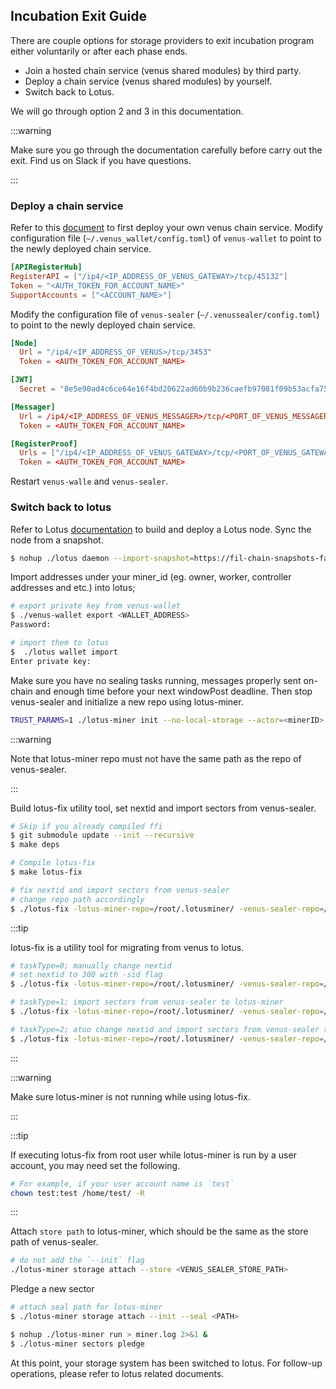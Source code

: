 ## Incubation Exit Guide

There are couple options for storage providers to exit incubation program either voluntarily or after each phase ends.

- Join a hosted chain service (venus shared modules) by third party.
- Deploy a chain service (venus shared modules) by yourself.
- Switch back to Lotus.

We will go through option 2 and 3 in this documentation.

:::warning

Make sure you go through the documentation carefully before carry out the exit. Find us on Slack if you have questions.

:::

### Deploy a chain service

Refer to this [document](https://venus.filecoin.io/guide/How-To-Deploy-MingPool.html) to first deploy your own venus chain service. Modify configuration file (`~/.venus_wallet/config.toml`) of `venus-wallet` to point to the newly deployed chain service.

```toml
[APIRegisterHub]
RegisterAPI = ["/ip4/<IP_ADDRESS_OF_VENUS_GATEWAY>/tcp/45132"]
Token = "<AUTH_TOKEN_FOR_ACCOUNT_NAME>"
SupportAccounts = ["<ACCOUNT_NAME>"]
```

Modify the configuration file of  `venus-sealer` (`~/.venussealer/config.toml`) to point to the newly deployed chain service.

```toml
[Node]
  Url = "/ip4/<IP_ADDRESS_OF_VENUS>/tcp/3453"
  Token = <AUTH_TOKEN_FOR_ACCOUNT_NAME>

[JWT]
  Secret = "8e5e90ad4c6ce64e16f4bd20622ad60b9b236caefb97081f09b53acfa75e6a44"

[Messager]
  Url = /ip4/<IP_ADDRESS_OF_VENUS_MESSAGER>/tcp/<PORT_OF_VENUS_MESSAGER>
  Token = <AUTH_TOKEN_FOR_ACCOUNT_NAME>

[RegisterProof]
  Urls = ["/ip4/<IP_ADDRESS_OF_VENUS_GATEWAY>/tcp/<PORT_OF_VENUS_GATEWAY>"]
  Token = <AUTH_TOKEN_FOR_ACCOUNT_NAME>
```

Restart `venus-walle` and `venus-sealer`.


### Switch back to lotus

Refer to Lotus [documentation](https://docs.filecoin.io/mine/lotus/#protocol-labs-example-architecture) to build and deploy a Lotus node. Sync the node from a snapshot.

```bash
$ nohup ./lotus daemon --import-snapshot=https://fil-chain-snapshots-fallback.s3.amazonaws.com/mainnet/minimal_finality_stateroots_latest.car > lotus.log 2>&1 &
```
Import addresses under your miner_id (eg. owner, worker, controller addresses and etc.) into lotus;

```bash
# export private key from venus-wallet
$ ./venus-wallet export <WALLET_ADDRESS>
Password:

# import them to lotus
$  ./lotus wallet import
Enter private key: 
```

Make sure you have no sealing tasks running, messages properly sent on-chain and enough time before your next windowPost deadline. Then stop venus-sealer and initialize a new repo using lotus-miner. 

```bash
TRUST_PARAMS=1 ./lotus-miner init --no-local-storage --actor=<minerID> --sector-size=32G --nosync
```

:::warning

Note that lotus-miner repo must not have the same path as the repo of venus-sealer.

:::

Build lotus-fix utility tool, set nextid and import sectors from venus-sealer.

```bash
# Skip if you already compiled ffi
$ git submodule update --init --recursive
$ make deps

# Compile lotus-fix
$ make lotus-fix

# fix nextid and import sectors from venus-sealer
# change repo path accordingly
$ ./lotus-fix -lotus-miner-repo=/root/.lotusminer/ -venus-sealer-repo=/root/.venussealer -taskType=2
```

:::tip

lotus-fix is a utility tool for migrating from venus to lotus.

```bash
# taskType=0; manually change nextid
# set nextid to 300 with -sid flag
$ ./lotus-fix -lotus-miner-repo=/root/.lotusminer/ -venus-sealer-repo=/root/.venussealer -taskType=0 -sid=300

# taskType=1; import sectors from venus-sealer to lotus-miner
$ ./lotus-fix -lotus-miner-repo=/root/.lotusminer/ -venus-sealer-repo=/root/.venussealer -taskType=1

# taskType=2; atuo change nextid and import sectors from venus-sealer to lotus-miner 
$ ./lotus-fix -lotus-miner-repo=/root/.lotusminer/ -venus-sealer-repo=/root/.venussealer -taskType=2
```

:::

:::warning

Make sure lotus-miner is not running while using lotus-fix. 

:::

:::tip

If executing lotus-fix from root user while lotus-miner is run by a user account, you may need set the following. 

```bash
# For example, if your user account name is `test`
chown test:test /home/test/ -R
```

:::

Attach `store path` to lotus-miner, which should be the same as the store path of venus-sealer.

```bash
# do not add the `--init` flag
./lotus-miner storage attach --store <VENUS_SEALER_STORE_PATH>
```

Pledge a new sector

```bash
# attach seal path for lotus-miner
$ ./lotus-miner storage attach --init --seal <PATH>

$ nohup ./lotus-miner run > miner.log 2>&1 &
$ ./lotus-miner sectors pledge
```
At this point, your storage system has been switched to lotus. For follow-up operations, please refer to lotus related documents.
